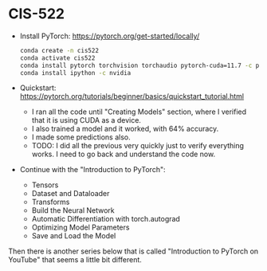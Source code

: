 # CIS-522

* Install PyTorch: https://pytorch.org/get-started/locally/
  ```bash
  conda create -n cis522
  conda activate cis522
  conda install pytorch torchvision torchaudio pytorch-cuda=11.7 -c pytorch -c nvidia
  conda install ipython -c nvidia
  ```

* Quickstart: https://pytorch.org/tutorials/beginner/basics/quickstart_tutorial.html
  * I ran all the code until "Creating Models" section, where I verified that it is using CUDA as a device.
  * I also trained a model and it worked, with 64% accuracy.
  * I made some predictions also.
  * TODO: I did all the previous very quickly just to verify everything works. I need to go back and understand the code now.

* Continue with the "Introduction to PyTorch":
  * Tensors
  * Dataset and Dataloader
  * Transforms
  * Build the Neural Network
  * Automatic Differentiation with torch.autograd
  * Optimizing Model Parameters
  * Save and Load the Model

Then there is another series below that is called "Introduction to PyTorch on YouTube" that seems a little bit different.
